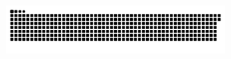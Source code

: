 ![github contribution grid snake animation](https://raw.githubusercontent.com/BingQuanChua/BingQuanChua/output/github-contribution-grid-snake.svg)
